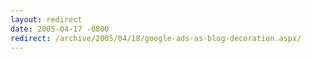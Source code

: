 ```yaml
---
layout: redirect
date: 2005-04-17 -0800
redirect: /archive/2005/04/18/google-ads-as-blog-decoration.aspx/
---
```


